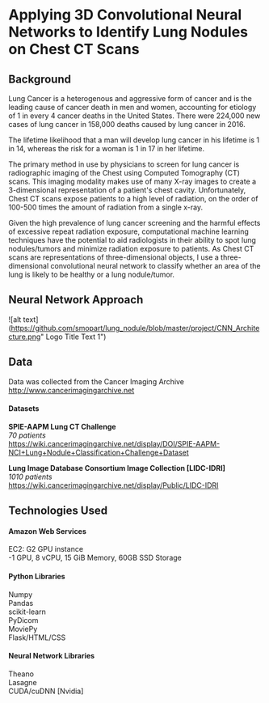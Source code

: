 # Applying 3D Convolutional Neural Networks to Identify Lung Nodules on Chest CT Scans

## Background
Lung Cancer is a heterogenous and aggressive form of cancer and is the leading cause of cancer death in men and women, accounting for etiology of 1 in every 4 cancer deaths in the United States. There were 224,000 new cases of lung cancer in 158,000 deaths caused by lung cancer in 2016.

The lifetime likelihood that a man will develop lung cancer in his lifetime is 1 in 14, whereas the risk for a woman is 1 in 17 in her lifetime.

The primary method in use by physicians to screen for lung cancer is  radiographic imaging of the Chest using Computed Tomography (CT) scans. This imaging modality makes use of many X-ray images to create a 3-dimensional representation of a patient's chest cavity. Unfortunately, Chest CT scans expose patients to a high level of radiation, on the order of 100-500 times the amount of radiation from a single x-ray.

Given the high prevalence of lung cancer screening and the harmful effects of excessive repeat radiation exposure, computational machine learning techniques have the potential to aid radiologists in their ability to spot lung nodules/tumors and minimize radiation exposure to patients. As Chest CT scans are representations of three-dimensional objects, I use a three-dimensional convolutional neural network to classify whether an area of the lung is likely to be healthy or a lung nodule/tumor.

## Neural Network Approach
![alt text](https://github.com/smopart/lung_nodule/blob/master/project/CNN_Architecture.png" Logo Title Text 1")



## Data
Data was collected from the Cancer Imaging Archive  
http://www.cancerimagingarchive.net  

#### Datasets
**SPIE-AAPM Lung CT Challenge**    
*70 patients*  
https://wiki.cancerimagingarchive.net/display/DOI/SPIE-AAPM-NCI+Lung+Nodule+Classification+Challenge+Dataset  

**Lung Image Database Consortium Image Collection [LIDC-IDRI]**    
*1010 patients*  
https://wiki.cancerimagingarchive.net/display/Public/LIDC-IDRI  


## Technologies Used

#### Amazon Web Services
EC2: G2 GPU instance  
  -1 GPU, 8 vCPU, 15 GiB Memory, 60GB SSD Storage  

#### Python Libraries  
Numpy  
Pandas  
scikit-learn  
PyDicom  
MoviePy  
Flask/HTML/CSS  

#### Neural Network Libraries  
Theano  
Lasagne  
CUDA/cuDNN [Nvidia]

